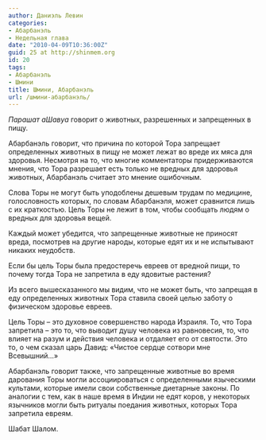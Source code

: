 ```yaml
---
author: Даниэль Левин
categories:
- Абарбанэль
- Недельная глава
date: "2010-04-09T10:36:00Z"
guid: 25 at http://shinmem.org
id: 20
tags:
- Абарбанэль
- Шмини
title: Шмини, Абарбанэль
url: /шмини-абарбанэль/
---
```

<!--more-->

_Парашат аШавуа_ говорит о животных, разрешенных и запрещенных в пищу.

Абарбанэль говорит, что причина по которой Тора запрещает определенных животных в пищу не может лежат во вреде их мяса для здоровья. Несмотря на то, что многие комментаторы придерживаются мнения, что Тора разрешает есть только не вредных для здоровья животных, Абарбанэль считает это мнение ошибочным.

Слова Торы не могут быть уподоблены дешевым трудам по медицине, голословность которых, по словам Абарбанэля, может сравнится лишь с их краткостью. Цель Торы не лежит в том, чтобы сообщать людям о вредных для здоровья вещей. 

Каждый может убедится, что запрещенные животные не приносят вреда, посмотрев на другие народы, которые едят их и не испытывают никаких неудобств. 

Если бы цель Торы была предостеречь евреев от вредной пищи, то почему тогда Тора не запретила в еду ядовитые растения?

Из всего вышесказанного мы видим, что не может быть, что запрещая в еду определенных животных Тора ставила своей целью заботу о физическом здоровье евреев. 

Цель Торы – это духовное совершенство народа Израиля. То, что Тора запретила – это то, что выводит душу человека из равновесия, то, что влияет на разум и действия человека и отдаляет его от святости. Это то, о чем сказал царь Давид: «Чистое сердце сотвори мне Всевышний&#8230;»

Абарбанэль говорит также, что запрещенные животные во время дарования Торы могли ассоциироваться с определенными языческими культами, которые имели свои собственные диетарные законы. По аналогии с тем, как в наше время в Индии не едят коров, у некоторых язычников могли быть ритуалы поедания животных, которых Тора запретила евреям.

Шабат Шалом.